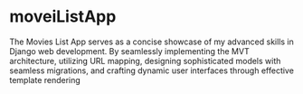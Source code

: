 # moveiListApp
The Movies List App serves as a concise showcase of my advanced skills in Django web development. By seamlessly implementing the MVT architecture, utilizing URL mapping, designing sophisticated models with seamless migrations, and crafting dynamic user interfaces through effective template rendering
